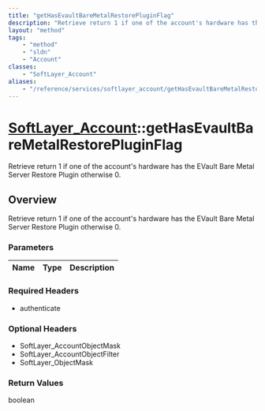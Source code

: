 ```yaml
---
title: "getHasEvaultBareMetalRestorePluginFlag"
description: "Retrieve return 1 if one of the account's hardware has the EVault Bare Metal Server Restore Plugin otherwise 0."
layout: "method"
tags:
    - "method"
    - "sldn"
    - "Account"
classes:
    - "SoftLayer_Account"
aliases:
    - "/reference/services/softlayer_account/getHasEvaultBareMetalRestorePluginFlag"
---
```

# [SoftLayer_Account](/reference/services/SoftLayer_Account)::getHasEvaultBareMetalRestorePluginFlag

Retrieve return 1 if one of the account's hardware has the EVault Bare Metal Server Restore Plugin otherwise 0.


## Overview 
Retrieve return 1 if one of the account's hardware has the EVault Bare Metal Server Restore Plugin otherwise 0.

### Parameters 
|Name | Type | Description |
| --- | --- | --- |


### Required Headers
* authenticate

### Optional Headers
* SoftLayer_AccountObjectMask
* SoftLayer_AccountObjectFilter
* SoftLayer_ObjectMask

### Return Values
boolean

